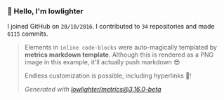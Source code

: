 ### 👋 Hello, I'm lowlighter

I joined GitHub on `20/10/2016`.
I contributed to `34` repositories and made `6115` commits.

> Elements in `inline code-blocks` were auto-magically templated by **metrics markdown template**.
> Although this is rendered as a PNG image in this example, it'll actually push markdown 😎
>
> Endless customization is possible, including hyperlinks 🎉!
>
> *Generated with [lowlighter/metrics@3.16.0-beta](https://github.com/lowlighter/metrics)*
